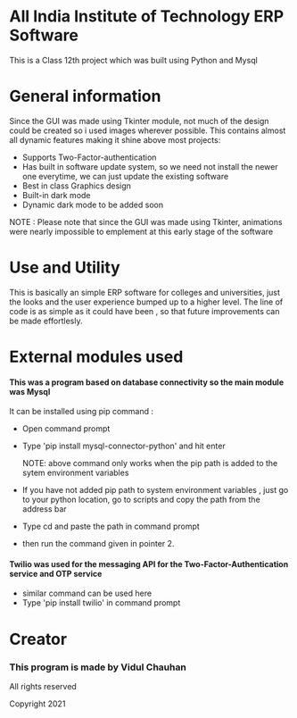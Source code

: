 # All India Institute of Technology ERP Software

This is a Class 12th project which was built using Python and Mysql

# General information

Since the GUI was made using Tkinter module, not much of the design could be created
so i used images wherever possible.
This contains almost all dynamic features making it shine above most projects:

* Supports Two-Factor-authentication
* Has built in software update system, so we need not install the newer one everytime, we can just update the existing software
* Best in class Graphics design
* Built-in dark mode
* Dynamic dark mode to be added soon 

NOTE : Please note that since the GUI was made using Tkinter, animations were nearly impossible to emplement at this early stage of the software

# Use and Utility

This is basically an simple ERP software for colleges and universities, 
just the looks and the user experience bumped up to a higher level.
The line of code is as simple as it could have been , so that future improvements can be made effortlesly.

# External modules used

#### This was a program based on database connectivity so the main module was Mysql

It can be installed using pip command :
* Open command prompt
* Type 'pip install mysql-connector-python' and hit enter

  NOTE: above command only works when the pip path is added to the sytem environment variables

* If you have not added pip path to system environment variables , just go to your python location, go to scripts and copy the path from the address bar
* Type cd and paste the path in command prompt
* then run the command given in pointer 2.

#### Twilio was used for the messaging API for the Two-Factor-Authentication service and OTP service

* similar command can be used here
* Type 'pip install twilio' in command prompt


# Creator
### This program is made by Vidul Chauhan 

All rights reserved 

Copyright 2021
